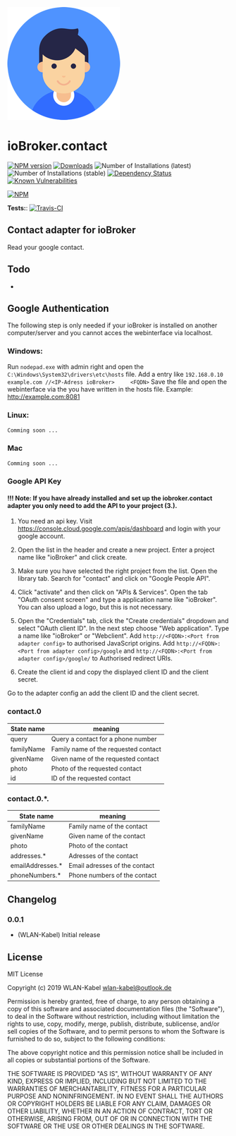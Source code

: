 ![Logo](admin/contact.png)
# ioBroker.contact

[![NPM version](http://img.shields.io/npm/v/iobroker.contact.svg)](https://www.npmjs.com/package/iobroker.contact)
[![Downloads](https://img.shields.io/npm/dm/iobroker.contact.svg)](https://www.npmjs.com/package/iobroker.contact)
![Number of Installations (latest)](http://iobroker.live/badges/contact-installed.svg)
![Number of Installations (stable)](http://iobroker.live/badges/contact-stable.svg)
[![Dependency Status](https://img.shields.io/david/WLAN-Kabel/ioBroker.contact.svg)](https://david-dm.org/WLAN-Kabel/iobroker.contact)
[![Known Vulnerabilities](https://snyk.io/test/github/WLAN-Kabel/ioBroker.contact/badge.svg)](https://snyk.io/test/github/WLAN-Kabel/ioBroker.contact)

[![NPM](https://nodei.co/npm/iobroker.contact.png?downloads=true)](https://nodei.co/npm/iobroker.contact/)

**Tests:**: [![Travis-CI](http://img.shields.io/travis/WLAN-Kabel/ioBroker.contact/master.svg)](https://travis-ci.org/WLAN-Kabel/ioBroker.contact)

## Contact adapter for ioBroker

Read your google contact.

## Todo
* 

## Google Authentication
The following step is only needed if your ioBroker is installed on another computer/server and you cannot acces the webinterface via localhost.

### Windows:

Run ```nodepad.exe``` with admin right and open the ```C:\Windows\System32\drivers\etc\hosts``` file.
Add a entry like ```192.168.0.10    example.com //<IP-Adress ioBroker>     <FQDN>```
Save the file and open the webinterface via the <FQDN> you have written in the hosts file. Example: http://example.com:8081

### Linux:

    Comming soon ...

### Mac

    Comming soon ...

### Google API Key

#### !!! Note: If you have already installed and set up the iobroker.contact adapter you only need to add the API to your project (3.).

1. You need an api key. Visit https://console.cloud.google.com/apis/dashboard and login with your google account.

2. Open the list in the header and create a new project. Enter a project name like "ioBroker" and click create.

3. Make sure you have selected the right project from the list. Open the library tab. Search for "contact" and click on "Google People API".

4. Click "activate" and then click on "APIs & Services". Open the tab "OAuth consent screen" and type a application name like "ioBroker". You can also upload a logo, but this is not necessary.

5. Open the "Credentials" tab, click the "Create credentials" dropdown and select "OAuth client ID". In the next step choose "Web application". Type a name like "ioBroker" or "Webclient". Add ```http://<FQDN>:<Port from adapter config>``` to authorised JavaScript origins. Add ```http://<FQDN>:<Port from adapter config>/google``` and ```http://<FQDN>:<Port from adapter config>/google/``` to Authorised redirect URIs.

6. Create the client id and copy the displayed client ID and the client secret.

Go to the adapter config an add the client ID and the client secret.

### contact.0

| State name | meaning |
| - | - |
| query | Query a contact for a phone number |
| familyName | Family name of the requested contact |
| givenName | Given name of the requested contact |
| photo | Photo of the requested contact |
| id | ID of the requested contact |

### contact.0.*.

| State name | meaning |
| - | - |
| familyName | Family name of the contact |
| givenName | Given name of the contact |
| photo | Photo of the contact |
| addresses.* | Adresses of the contact |
| emailAddresses.* | Email adresses of the contact |
| phoneNumbers.* | Phone numbers of the contact |

## Changelog

### 0.0.1
* (WLAN-Kabel) Initial release

## License
MIT License

Copyright (c) 2019 WLAN-Kabel <wlan-kabel@outlook.de>

Permission is hereby granted, free of charge, to any person obtaining a copy
of this software and associated documentation files (the "Software"), to deal
in the Software without restriction, including without limitation the rights
to use, copy, modify, merge, publish, distribute, sublicense, and/or sell
copies of the Software, and to permit persons to whom the Software is
furnished to do so, subject to the following conditions:

The above copyright notice and this permission notice shall be included in all
copies or substantial portions of the Software.

THE SOFTWARE IS PROVIDED "AS IS", WITHOUT WARRANTY OF ANY KIND, EXPRESS OR
IMPLIED, INCLUDING BUT NOT LIMITED TO THE WARRANTIES OF MERCHANTABILITY,
FITNESS FOR A PARTICULAR PURPOSE AND NONINFRINGEMENT. IN NO EVENT SHALL THE
AUTHORS OR COPYRIGHT HOLDERS BE LIABLE FOR ANY CLAIM, DAMAGES OR OTHER
LIABILITY, WHETHER IN AN ACTION OF CONTRACT, TORT OR OTHERWISE, ARISING FROM,
OUT OF OR IN CONNECTION WITH THE SOFTWARE OR THE USE OR OTHER DEALINGS IN THE
SOFTWARE.